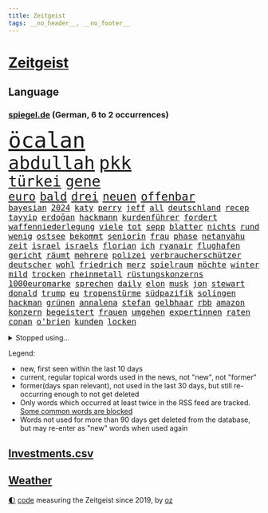 ```yaml
---
title: Zeitgeist
tags: __no_header__, __no_footer__
---
```


# [Zeitgeist](https://oliz.io/zeitgeist/)

## Language

<h3><a href="https://www.spiegel.de" target="_blank">spiegel.de</a> (German, 6 to 2 occurrences)</h3>
<p style="font-family:monospace">
<span style="font-size:32pt"><a href="news_links.html#öcalan" class="new">öcalan</a></span>
<br>
<span style="font-size:27pt"><a href="news_links.html#abdullah" class="new">abdullah</a></span>
<span style="font-size:27pt"><a href="news_links.html#pkk" class="new">pkk</a></span>
<br>
<span style="font-size:22pt"><a href="news_links.html#türkei" class="current">türkei</a></span>
<span style="font-size:22pt"><a href="news_links.html#gene" class="current">gene</a></span>
<br>
<span style="font-size:17pt"><a href="news_links.html#euro" class="current">euro</a></span>
<span style="font-size:17pt"><a href="news_links.html#bald" class="current">bald</a></span>
<span style="font-size:17pt"><a href="news_links.html#drei" class="current">drei</a></span>
<span style="font-size:17pt"><a href="news_links.html#neuen" class="current">neuen</a></span>
<span style="font-size:17pt"><a href="news_links.html#offenbar" class="current">offenbar</a></span>
<br>
<span style="font-size:12pt"><a href="news_links.html#bayesian" class="new">bayesian</a></span>
<span style="font-size:12pt"><a href="news_links.html#2024" class="current">2024</a></span>
<span style="font-size:12pt"><a href="news_links.html#katy" class="current">katy</a></span>
<span style="font-size:12pt"><a href="news_links.html#perry" class="current">perry</a></span>
<span style="font-size:12pt"><a href="news_links.html#jeff" class="current">jeff</a></span>
<span style="font-size:12pt"><a href="news_links.html#all" class="current">all</a></span>
<span style="font-size:12pt"><a href="news_links.html#deutschland" class="current">deutschland</a></span>
<span style="font-size:12pt"><a href="news_links.html#recep" class="current">recep</a></span>
<span style="font-size:12pt"><a href="news_links.html#tayyip" class="current">tayyip</a></span>
<span style="font-size:12pt"><a href="news_links.html#erdoğan" class="current">erdoğan</a></span>
<span style="font-size:12pt"><a href="news_links.html#hackmann" class="new">hackmann</a></span>
<span style="font-size:12pt"><a href="news_links.html#kurdenführer" class="new">kurdenführer</a></span>
<span style="font-size:12pt"><a href="news_links.html#fordert" class="current">fordert</a></span>
<span style="font-size:12pt"><a href="news_links.html#waffenniederlegung" class="new">waffenniederlegung</a></span>
<span style="font-size:12pt"><a href="news_links.html#viele" class="current">viele</a></span>
<span style="font-size:12pt"><a href="news_links.html#tot" class="current">tot</a></span>
<span style="font-size:12pt"><a href="news_links.html#sepp" class="new">sepp</a></span>
<span style="font-size:12pt"><a href="news_links.html#blatter" class="new">blatter</a></span>
<span style="font-size:12pt"><a href="news_links.html#nichts" class="current">nichts</a></span>
<span style="font-size:12pt"><a href="news_links.html#rund" class="current">rund</a></span>
<span style="font-size:12pt"><a href="news_links.html#wenig" class="current">wenig</a></span>
<span style="font-size:12pt"><a href="news_links.html#ostsee" class="current">ostsee</a></span>
<span style="font-size:12pt"><a href="news_links.html#bekommt" class="current">bekommt</a></span>
<span style="font-size:12pt"><a href="news_links.html#seniorin" class="current">seniorin</a></span>
<span style="font-size:12pt"><a href="news_links.html#frau" class="current">frau</a></span>
<span style="font-size:12pt"><a href="news_links.html#phase" class="current">phase</a></span>
<span style="font-size:12pt"><a href="news_links.html#netanyahu" class="current">netanyahu</a></span>
<span style="font-size:12pt"><a href="news_links.html#zeit" class="current">zeit</a></span>
<span style="font-size:12pt"><a href="news_links.html#israel" class="current">israel</a></span>
<span style="font-size:12pt"><a href="news_links.html#israels" class="current">israels</a></span>
<span style="font-size:12pt"><a href="news_links.html#florian" class="current">florian</a></span>
<span style="font-size:12pt"><a href="news_links.html#ich" class="current">ich</a></span>
<span style="font-size:12pt"><a href="news_links.html#ryanair" class="current">ryanair</a></span>
<span style="font-size:12pt"><a href="news_links.html#flughafen" class="current">flughafen</a></span>
<span style="font-size:12pt"><a href="news_links.html#gericht" class="current">gericht</a></span>
<span style="font-size:12pt"><a href="news_links.html#räumt" class="current">räumt</a></span>
<span style="font-size:12pt"><a href="news_links.html#mehrere" class="current">mehrere</a></span>
<span style="font-size:12pt"><a href="news_links.html#polizei" class="current">polizei</a></span>
<span style="font-size:12pt"><a href="news_links.html#verbraucherschützer" class="current">verbraucherschützer</a></span>
<span style="font-size:12pt"><a href="news_links.html#deutscher" class="current">deutscher</a></span>
<span style="font-size:12pt"><a href="news_links.html#wohl" class="current">wohl</a></span>
<span style="font-size:12pt"><a href="news_links.html#friedrich" class="current">friedrich</a></span>
<span style="font-size:12pt"><a href="news_links.html#merz" class="current">merz</a></span>
<span style="font-size:12pt"><a href="news_links.html#spielraum" class="current">spielraum</a></span>
<span style="font-size:12pt"><a href="news_links.html#möchte" class="current">möchte</a></span>
<span style="font-size:12pt"><a href="news_links.html#winter" class="current">winter</a></span>
<span style="font-size:12pt"><a href="news_links.html#mild" class="new">mild</a></span>
<span style="font-size:12pt"><a href="news_links.html#trocken" class="current">trocken</a></span>
<span style="font-size:12pt"><a href="news_links.html#rheinmetall" class="current">rheinmetall</a></span>
<span style="font-size:12pt"><a href="news_links.html#rüstungskonzerns" class="new">rüstungskonzerns</a></span>
<span style="font-size:12pt"><a href="news_links.html#1000euromarke" class="new">1000euromarke</a></span>
<span style="font-size:12pt"><a href="news_links.html#sprechen" class="current">sprechen</a></span>
<span style="font-size:12pt"><a href="news_links.html#daily" class="new">daily</a></span>
<span style="font-size:12pt"><a href="news_links.html#elon" class="current">elon</a></span>
<span style="font-size:12pt"><a href="news_links.html#musk" class="current">musk</a></span>
<span style="font-size:12pt"><a href="news_links.html#jon" class="current">jon</a></span>
<span style="font-size:12pt"><a href="news_links.html#stewart" class="current">stewart</a></span>
<span style="font-size:12pt"><a href="news_links.html#donald" class="current">donald</a></span>
<span style="font-size:12pt"><a href="news_links.html#trump" class="current">trump</a></span>
<span style="font-size:12pt"><a href="news_links.html#eu" class="current">eu</a></span>
<span style="font-size:12pt"><a href="news_links.html#tropenstürme" class="new">tropenstürme</a></span>
<span style="font-size:12pt"><a href="news_links.html#südpazifik" class="current">südpazifik</a></span>
<span style="font-size:12pt"><a href="news_links.html#solingen" class="current">solingen</a></span>
<span style="font-size:12pt"><a href="news_links.html#hackman" class="new">hackman</a></span>
<span style="font-size:12pt"><a href="news_links.html#grünen" class="current">grünen</a></span>
<span style="font-size:12pt"><a href="news_links.html#annalena" class="current">annalena</a></span>
<span style="font-size:12pt"><a href="news_links.html#stefan" class="current">stefan</a></span>
<span style="font-size:12pt"><a href="news_links.html#gelbhaar" class="current">gelbhaar</a></span>
<span style="font-size:12pt"><a href="news_links.html#rbb" class="current">rbb</a></span>
<span style="font-size:12pt"><a href="news_links.html#amazon" class="current">amazon</a></span>
<span style="font-size:12pt"><a href="news_links.html#konzern" class="current">konzern</a></span>
<span style="font-size:12pt"><a href="news_links.html#begeistert" class="current">begeistert</a></span>
<span style="font-size:12pt"><a href="news_links.html#frauen" class="current">frauen</a></span>
<span style="font-size:12pt"><a href="news_links.html#umgehen" class="current">umgehen</a></span>
<span style="font-size:12pt"><a href="news_links.html#expertinnen" class="current">expertinnen</a></span>
<span style="font-size:12pt"><a href="news_links.html#raten" class="current">raten</a></span>
<span style="font-size:12pt"><a href="news_links.html#conan" class="new">conan</a></span>
<span style="font-size:12pt"><a href="news_links.html#o'brien" class="new">o'brien</a></span>
<span style="font-size:12pt"><a href="news_links.html#kunden" class="current">kunden</a></span>
<span style="font-size:12pt"><a href="news_links.html#locken" class="current">locken</a></span>
</p>
<details>
<summary>Stopped using...</summary>
<p class="former" style="font-size:12pt">
belarus(1589) gerichtshof(1589) einzelne(1588) schwerer(1588) ausländische(1587) gefasst(1587) konfrontiert(1587) vorsitzende(1587) joachim(1586) landesregierung(1586) löst(1586) sicherheitskräfte(1586) stolz(1586) 2018(1585) 75(1585) besetzt(1585) eindruck(1585) fotos(1585) heftig(1585) nachfolge(1585) bayerns(1584) niederlanden(1584) paul(1584) wege(1584) 100000(1583) 6(1583) polens(1583) welle(1583) weltweite(1583) wirkung(1583) bisherige(1582) blockieren(1582) lebte(1582) razzia(1582) riss(1582) skandal(1582) volker(1582) vorübergehend(1582) 22(1581) 50000(1581) bremer(1581) löste(1581) mordes(1581) wichtigste(1581) christoph(1580) verurteilte(1580) gemeldet(1579) maßnahme(1579) illegalen(1578) klubs(1578) offensive(1578) restaurants(1578) dramatisch(1577) englische(1577) gereist(1577) meldete(1577) publikum(1577) trainiert(1577) fahrt(1576) polizeieinsatz(1576) rekord(1576) george(1574) vermeiden(1574) versuchte(1574) bestehen(1573) milliarde(1573) satz(1573) starker(1573) beginnen(1572) plädiert(1572) norwegen(1571) wachstum(1571) beiträge(1569) besuchen(1568) absage(1567) schnellen(1566) bäume(1564) drängen(1564) tiefen(1564) streitet(1563) kommende(1562) auflagen(1561) gouverneur(1561) umgeht(1561) favorit(1558) einschätzung(1556) abstieg(1554) thüringer(1550) einkommen(1546) iranischen(1546) staatlichen(1540) plattform(1534) hitler(1521) last(1518) langjährige(1481) belästigung(1450) carlos(1437) mitverantwortlich(1396) verlag(1393) durchbruch(1355) anführer(1326) zugestimmt(1306) las(1296) king(1251) offene(1244) ampelkoalition(1240) gestört(1190) ausgeben(1184) brennt(1150) öffentlichrechtlichen(1147) geheimdienst(1146) inhalte(1128) verschwinden(1123) fake(1106) helikopter(1102) ergeben(1101) einheit(1098) triumphiert(1084) rezession(1051) nationalelf(1046) fox(1041) spart(1041) crew(1033) klopp(1018) hitze(1005) konzerte(1002) debattiert(992) titelverteidiger(982) veröffentlichen(973) irans(972) digitale(946) revolution(930) offizielle(925) franz(900) 05(899) entstehen(892) angeblicher(889) tagelang(889) spionage(886) kommunikation(883) irland(869) parolen(848) autohersteller(841) schwarzer(837) billigt(828) gesprengt(821) ulm(816) ig(812) metall(812) lauter(805) 47(794) steigern(793) strafanzeige(791) springen(753) ständig(747) alcaraz(745) baden(745) chatgpt(745) leon(738) georgien(726) brauche(722) zuckerberg(719) instituts(714) gen(697) optionen(693) erfolgen(691) älteren(691) betrunkener(685) angerichtet(684) arbeitskräfte(682) gründung(678) zurückgetreten(662) samuel(660) fisch(653) urlauber(652) trikot(648) gelände(632) mohammed(626) helden(618) ford(616) zahlungen(614) sandra(611) renommierten(607) unterschied(607) anschluss(600) basis(599) überlegen(596) vertreten(593) benachteiligt(588) queere(586) warnungen(582) desaster(577) mutmaßliches(573) seele(572) football(569) diskriminierung(568) nächster(562) forschern(560) wegovy(556) zweifelt(549) frank(543) ausnahmezustand(540) knie(539) american(535) dient(527) onkel(523) spdgeneralsekretär(510) 76(508) nagel(504) singen(500) duo(497) version(492) eröffnung(491) gravierenden(484) versuche(483) böse(482) taucht(481) nominierung(480) streifenwagen(479) schmerzen(477) wilde(476) gazastreifens(475) bestätigte(474) hamasgeiseln(474) unterscheidet(472) kilometern(468) interne(467) versammelt(462) bettina(456) empfehlungen(456) staatssekretärin(455) signalisiert(450) hamasmassaker(447) geräten(446) geiselnahme(444) geheimnisse(439) demnächst(432) religiösen(428) positives(424) dubai(423) riesigen(420) vereidigt(419) catherine(418) starkwatzinger(413) verstößt(412) gezahlt(410) machtwechsel(409) huthis(405) huthimiliz(404) stürmt(404) wahr(404) anzugreifen(401) erziehung(392) niemals(392) audi(391) raumfahrt(388) seoul(387) kinos(386) spannend(386) emobilität(385) rüsten(384) siebzigerjahren(383) marken(377) prallte(375) rundfunk(375) mittleren(372) rettete(368) erleichtert(367) jena(367) konzept(367) zurückziehen(367) macher(362) 74(354) strategische(353) andy(349) fertig(348) autofahrerin(346) riesiger(344) sabine(343) schülerinnen(341) restaurant(340) seltsamen(338) auslöser(337) entlang(335) tvshow(334) marihuana(333) fehlern(331) ali(328) bomben(328) fing(328) philosophie(328) ersatz(327) stemmt(327) vermont(326) verurteilter(326) kaputt(325) halbzeit(324) koch(324) schrank(323) bundesstaaten(322) drittes(322) rechtsradikale(320) singapur(320) spielten(317) augenhöhe(316) lieder(315) vegane(314) verdächtig(314) km/h(313) paket(313) iga(311) świątek(311) rügen(309) zusätzlichen(309) getreten(308) heimatland(308) netzwerke(308) entlassung(303) ernannt(303) türen(303) abgeschoben(302) boykottieren(301) escooter(301) verschleppten(301) louis(299) zehntausend(298) lachgas(295) technischen(295) verspielt(295) toren(294) ablauf(293) hunderttausenden(292) sparkurs(291) ernstfall(290) akzeptieren(288) betrachtet(287) düstere(287) römische(287) wahlkampfauftritt(286) aufhebung(282) europäischer(279) besuchte(278) flüchtlingslager(278) stationierung(278) forschenden(277) leitete(277) nadal(277) rafael(277) wandel(277) stephen(276) attentats(275) polarisiert(274) bande(270) ausbreitung(269) verschärfung(269) amerikanerin(267) asche(267) kugeln(266) populär(265) begleitung(263) inszenieren(263) flick(262) hansi(262) auseinandersetzungen(261) steven(261) buhlt(260) rutschen(260) weltkriegs(260) stiegen(256) grünenvorsitzende(255) meisterin(254) mächtig(250) alassad(246) zelebriert(246) kryptowährungen(244) matthew(244) smith(243) beschweren(242) vergaß(242) franken(241) umgebung(241) außenseiter(240) ross(240) stationen(239) einreiseverbot(238) mitleid(238) redaktion(238) erobern(237) behält(236) kreative(235) fassung(233) beschleunigt(231) durchaus(231) arabische(230) genießt(229) gekämpft(228) reichste(228) hurrikan(227) mob(227) sprangen(227) bitcoin(226) kurioser(226) feuert(225) beziehen(224) şahin(224) homeoffice(222) nuri(222) strategien(222) autounfall(221) demokrat(221) müdigkeit(219) winslet(219) spacex(214) flughafens(213) 38jährige(211) externe(209) militärexperte(209) löschen(206) untergrund(206) erkrankungen(205) zweijähriger(205) richtungen(204) sparkasse(204) inlandsgeheimdienst(202) merkt(200) notfalls(199) waggon(198) ausgeschieden(196) follower(196) pennsylvania(196) theorie(196) erweist(194) fritz(194) änderung(194) muhammad(193) secret(192) ausbrechen(187) stechen(187) ifoindex(186) jemen(186) symbole(186) kripo(185) todesfälle(185) scheiterten(184) redete(183) one(182) baschar(181) ceo(180) erleichtern(180) lukaschenko(180) verfolgungsjagd(180) paralympics(179) befeuert(178) datum(178) geknackt(177) gelegentlich(177) verhängen(177) dhl(176) konzernchef(174) astronomie(172) süchtig(172) erfunden(171) zeitreise(171) gíslason(170) preisgeld(170) gange(168) ozempic(168) aufwachsen(167) intelligente(167) gianni(165) infantino(165) poesie(165) waffenhilfe(165) überwachen(165) begleiter(164) ohrfeige(164) tvrechte(164) danny(163) nämlich(163) parallelen(163) unterbringung(163) variante(163) erstaunliche(162) jährlichen(162) 48jährige(160) peinliche(160) absender(159) ahmad(159) parteifreund(158) benötigen(157) bezichtigt(156) state(156) cem(155) cybertruck(155) isabella(155) verwickelt(155) özdemir(155) stromversorgung(154) markige(153) teller(151) galaxy(150) gesetzes(150) autoritäre(149) pflichten(149) usbundesstaaten(149) betreuen(148) hugo(148) speziellen(148) stücke(148) liebhaber(147) recherchen(147) einnahmen(146) feuerpause(146) karina(146) versteckte(146) wahlleiter(146) inneren(145) verlängerte(145) ausprobieren(144) wesentlich(144) frohms(143) heilige(143) merle(143) torhüterin(143) prominenter(142) festgehalten(141) fremder(141) hama(140) jordanien(140) katastrophal(140) bernhard(139) hofiert(139) tausendmal(139) olivenöl(138) pamela(138) befragten(137) einkaufen(137) kaufprämie(137) schlugen(137) bauwerks(136) blume(136) brantner(136) unosicherheitsrat(136) ausgehen(135) unbeeindruckt(135) diktatur(134) auslaufen(133) entschärft(133) liebesbrief(133) saintgermain(133) segnet(133) u(133) verliehen(132) diktators(131) vertrieb(131) böden(130) mängel(130) oligarchen(130) strohe(130) echtes(129) wortwahl(129) kommandeur(128) doppelpack(127) eineinhalb(127) kühl(127) einfamilienhaus(126) fotografin(126) goretzka(126) podest(126) rollstuhlfahrer(126) saisonsieg(126) schwerste(126) studiert(126) denke(125) drastischen(125) krankenstand(125) weh(125) güterzug(124) inhalten(124) kräften(124) adhs(123) astronomen(123) paula(123) 182(122) minimal(122) vegas(122) veranstaltungen(122) hilflos(121) libanesische(121) antónio(120) dateien(120) guterres(120) photographer(120) unogeneralsekretär(120) year(120) intervention(119) option(119) roger(119) tabellenspitze(119) wille(119) bereist(118) gegnern(118) votum(118) zulasten(118) meistgesuchten(116) warriors(116) anträge(115) cdukandidat(115) grünenchefin(115) göttingen(114) pearl(114) entdeckten(113) facebookkonzern(113) prognostiziert(113) städtchen(112) dimensionen(111) größeres(111) houston(111) norbert(111) pflegeversicherung(111) weltuntergang(111) eingriffe(110) gesetzesänderung(110) mcdonald’s(110) aggressiver(109) bindung(109) hotelbrand(109) klassenzimmer(109) lebensgefährliche(109) straßenverkehrsordnung(108) dubaischokolade(107) kurskorrektur(107) süßigkeit(107) polizeikontrolle(106) vereint(106) watzke(105) beschränken(104) miersch(104) unosoldaten(104) australian(103) elektroschrott(103) erkennbar(103) erneuerbaren(103) leser(103) sancta(103) verlängerung(103) zustände(103) erinnerungskultur(102) grünenparteitag(102) kompetenz(102) krankmeldung(102) costner(100) meteorologen(100) märtyrer(100) naiv(100) absoluter(99) aussetzung(99) radikal(99) schulsystem(99) unfallopfer(99) versicherungen(99) zusagen(99) koalitionsverhandlungen(98) kommissar(98) schrittweise(98) energieagentur(97) kochbuch(97) psychiatrischen(97) selbstbewusst(97) verhängte(97) beobachtungen(96) bedrohungen(95) historikerin(95) künftiger(95) abgelehnt(94) hinrichtungen(94) überholen(94) gesänge(93) islamischer(93) lys(93) unfällen(93) wunschzettel(93) fsv(92) joseph(92) taurusmarschflugkörper(92) amorim(91) arbeitskosten(91) chalamet(91) gedenkveranstaltung(91) lucas(91) milliardenhöhe(91) timothée(91) trumpberater(91) ausstellung(90) erkämpft(90) singles(90) angehört(89) emails(89) jos(88) kopfüber(88) schwarzweißdenken(88) tarifrunde(88) tradwives(88) wirtschaftsgipfel(88) wohnungstür(88) aiwanger(87) computerprogramm(87) et(87) skistar(87) besitzerin(86) erschütterte(86) gavin(86) matratze(86) mitzumischen(86) ruhen(86) schwierigsten(86) siemens(86) straffrei(86) überfallen(86) filmstar(85) friedensgipfel(85) heimatbesuch(85) nutzern(85) rudolf(85) trickbetrüger(85) öffentlichrechtliche(85) bedeutende(84) blaupause(84) cyberstalking(84) durchgeführt(84) dylan(84) feministische(84) schläft(84) schönen(84) spätem(84) trashige(84) abschiebeoffensive(83) dhbauswahl(83) grandslamturnier(83) pessimistisch(83) schräge(83) wechseljahre(83) wundern(83) dienste(82) elektronische(82) funkt(82) leibwächter(82) provisorische(82) rallye(82) bejubeln(81) beschwerde(81) brasilianer(81) demontiert(81) gasse(81) hantierte(81) mordurteil(81) überrollte(81) formuliert(80) fulda(80) urban(80) unheimliche(79) wahlsiegs(79) überlegungen(79) alfred(78) elektroantrieb(78) helm(78) kürzen(78) liz(78) packen(78) projekten(78) radsportler(78) berüchtigten(77) quälte(77) sparsam(77) weiterkommen(77) wiese(77) gewalttätigen(76) luftverkehr(76) meghan(76) uskongress(76) vereidigung(76) zocken(76) ferne(75) gaël(75) gejagt(75) hegen(75) inklusion(75) regierungsparteien(75) abschiedsrede(74) festung(74) herrmann(74) hinunter(74) illegales(74) mahnende(74) royale(74) rüstung(74) turbulente(74) entlassene(73) gestrichen(73) horizont(73) sanieren(73) schotte(73) amtseinführung(72) beitragserhöhungen(72) feder(72) gasthof(72) verfassungswidriger(72) bischöfin(71) elternhaus(71) epa(71) kilometerhoch(71) museen(71) weisheit(71) annektieren(70) befürchteten(70) fähigkeiten(70) karriereplattform(70) schweinfurt(70) windpark(70) belagern(69) domenico(69) gasindustrie(69) sensationeller(69) verheerende(69) alive(68) befassen(68) boxlegende(68) explorer(68) ne(68) sexiest(68) wasserversorgung(68) schwacher(67) styles(67) umzingelt(67) 01(66) 800000(66) bestürzung(66) erbarmen(66) jamel(66) mehmet(66) produkt(66) tanz(66) tropfen(66) umgestürzte(66) verletzlich(66) eingeschaltet(65) inszenierungen(65) motive(65) spiegelanalyse(65) trio(65) söldner(64) bielefeld(63) ehrlichen(63) einigte(63) erosion(63) nachgewiesen(63) rabattpreise(63) reedereien(63) skiweltcup(63) spiegelbildungsnewsletter(63) unterdrückte(63) weltbühne(63) üppig(63) lockern(62) politico(62) raketenangriffe(62) fasziniert(61) intakt(61) krankheitserreger(61) mcconaughey(61) medizinstudium(61) ernannter(60) gesundheitsministerin(60) lenkrad(60) angefahren(59) antisemitischem(59) drapatyj(59) generalmajor(59) herausgeber(59) kontrahent(59) mychajlo(59) aufbruchstimmung(58) berühmtester(58) einstecken(58) elektrosuv(58) heereschef(58) oscarnominierung(58) sehkraft(58) zurückzugeben(58) baumgart(57) befreier(57) faire(57) feyenoord(57) kitten(57) ruben(57) weihnachtsmarkt(57) aufhorchen(56) bali(56) einserabitur(56) fußballwelt(56) günstiges(56) komische(56) wissenschaftlern(56) zurückschicken(56) angebunden(55) begnadigt(55) begreifen(55) geige(55) geschäftslage(55) historikers(55) hungerstreik(55) kommunizieren(55) omnipräsent(55) prüfbericht(55) unfair(55) 40000(54) bestandteil(54) metachef(53) ratschläge(53) zwillingstöchter(53) erweiterung(52) falschaussage(52) klassischer(52) runder(52) schier(52) dickicht(51) merlin(51) nüchtern(51) polzin(51) problemlos(51) rockband(51) schulschließungen(51) weigern(51) beschwert(50) geiger(50) handyverbote(50) neureuther(50) prinzen(50) verwirrung(50) vinzenz(50) übergangsweise(50) geheimdienstchef(49) interimstrainer(49) kapitolstürmer(49) parteichefs(49) schlagzeuger(49) tommy(49) umsonst(49) fahrverbot(48) georgischen(48) kreuzbandriss(48) reichensteuer(48) schülern(48) showdown(48) syrerinnen(48) vorschlagen(48) wahlprogramm(48) beruflichem(47) bewusstlos(47) flagge(47) mittelmaß(47) musicalthriller(47) sukyeol(47) symptomen(47) verhandlung(47) yoon(47) adidas(46) alphamännchen(46) ausrufung(46) haushalten(46) kochbücher(46) mogelpackung(46) scherzt(46) siebenmal(46) abgesichert(45) adolf(45) amrum(45) begnadigung(45) coburg(45) föhr(45) produktionen(45) stoppten(45) angetan(44) brugger(44) bytedance(44) community(44) starkes(44) syrern(44) topform(44) varta(44) bundesinnenministerium(43) genderverbot(43) erdöl(42) kriegsrechts(42) treppe(42) wachsam(42) zeremonie(42) autokonzerne(41) basiert(41) beurteilen(41) dauerzustand(41) erbeuten(41) mysteriöser(41) stolpert(41) willkürlich(41) erbeutet(40) hasskriminalität(40) kylie(40) summer(40) übergangsminister(40) begab(39) chefcoach(39) lockte(39) stapel(39) ökostrom(39) bundesligaspiel(38) demütigung(38) eingefädelt(38) footballstar(38) füllen(38) nöten(38) physiker(38) politikwechsel(38) reiste(38) zentraler(38) 52(37) anstellt(37) grünenabgeordneter(37) preisträger(37) ranghohe(37) spionageverdacht(37) tauschen(37) zubereitung(37) zweifelhaften(37) ausreichend(36) betonen(36) exfdpminister(36) grünenkanzlerkandidat(36) law(36) mccartney(36) menschenmenge(36) präsent(36) verstörende(36) überstehen(36) behinderung(35) betrogenen(35) gesuchten(35) massives(35) ungemach(35) vorteil(35) innovationen(34) polizeiinspektion(34) schutzstatus(34) säule(34) weckten(34) aufzuhören(33) androhung(32) chemiewaffen(32) geringere(32) hopkins(32) putzen(32) anfassen(31) dominieren(31) eingezogen(31) grenzschützer(31) superreiche(31) verbrannt(31) winterkorn(31) abzocke(30) royalen(30) schottlands(30) schreckt(30) 179(29) gerechtigkeit(29) gruß(29) jeju(29) metzgerei(29) ostdeutschen(29) schreckmoment(29) angesammelt(28) best(28) eingeschlafen(28) feuerwehrleute(28) künstlichen(28) modularen(28) treu(28) zufälle(28) demenz(27) hochtouren(27) salman(27) thüringischen(27) unglaublicher(27) verkaufsverbot(27) viertelfinaleinzug(27) wiege(27) oligarchie(26) plädoyer(26) road(26) seid(26) tunesien(26) ausscheiden(25) einigt(25) partys(25) seelsorge(25) verfallen(25) geist(24) reuters(24) rührende(24) sessellift(24) theorien(24) trauerfeier(24) abgeschirmt(23) bo(23) gesetzentwurf(23) steiner(23) 33000(22) abhängigkeit(22) alternden(22) premierministerin(22) reisetipps(22) sechzigerjahren(22) beerdigungen(21) behinderte(21) exnationalspieler(21) gläubige(21) grundstück(21) kälte(21) podcastfolge(21) spiegelcartoonisten(21) umbruch(21) wintersturm(21) einzuhegen(20) innsbruck(20) skirennfahrer(20) systematische(20) verbannen(20) abgesetzten(19) abgrenzen(19) alicesalomonhochschule(19) călin(19) dicke(19) georgescu(19) neujahrsbotschaft(19) rumänischen(19) schleswigholsteins(19) selbstversuch(19) sicherheitsvorkehrungen(19) verdreht(19) wütende(19) zigarette(19) personenschutz(18) 6000(17) entsprechender(17) epische(17) regionalen(17) völter(17) durchwachsen(16) gefechten(16) gesundheitsexpertin(16) kimodellen(16) routine(16) starlink(16) vorstandsmitglieder(16) abbruch(15) besorgniserregend(15) brennen(15) dominierten(15) einbauen(15) schlichtungsstelle(15) verhaftung(15) wirtschaftskompetenz(15) zeige(15) abfahrt(14) früheres(14) hindus(14) kuckuckskind(14) partnerinnen(14) uskapitol(14) bademeister(13) dänischer(13) erhärtet(13) kaliforniens(13) newsom(13) schiffen(13) starbucks(13) andrea(12) aufbau(12) disput(12) faktenchecks(12) giftig(12) hassrede(12) hotspots(12) institutionalisierte(12) ukrainehilfe(12) verkaufszahlen(12) davos(11) edgar(11) fahrzeughalter(11) gesunde(11) harmonisch(11) kiste(11)
</p>
</details>
<p>Legend:
<ul>
<li><span class="new">new</span>, first seen within the last 10 days</li>
<li><span class="current">current</span>, regular topical words used in the news, not "new", not "former"</li>
<li><span class="former">former(days span relevant)</span>, not used in the last 30 days, but still re-occurring enough to not get deleted</li>
<li>Only words which occurred at least twice in the RSS feed are tracked. <a href="language/filters.py">Some common words are blocked</a></li>
<li>Words not used for more than 90 days get deleted from the database, but may re-enter as "new" words when used again</li>
</ul>
</p>

## [Investments](investments.html)[.csv](investments.csv)

## [Weather](weather.html)

<footer>
<a href="javascript:toggleTheme()" class="nav">🌓</a>
<a href="https://github.com/ooz/zeitgeist">code</a> measuring the Zeitgeist since 2019, by <a href="https://oliz.io">oz</a>
</footer>
